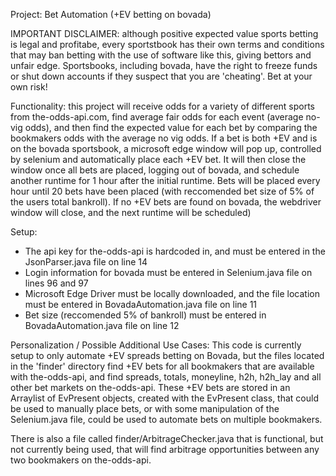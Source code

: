 Project: Bet Automation (+EV betting on bovada)

IMPORTANT DISCLAIMER: although positive expected value sports betting is legal and profitabe, every sportstbook has their own terms and conditions that may ban betting with the use of software like this, giving bettors and unfair edge. Sportsbooks, including bovada, have the right to freeze funds or shut down accounts if they suspect that you are 'cheating'. Bet at your own risk!

Functionality: this project will receive odds for a variety of different sports from the-odds-api.com, find average fair odds for each event (average no-vig odds),
and then find the expected value for each bet by comparing the bookmakers odds with the average no vig odds. If a bet is both +EV and is on the bovada sportsbook, 
a microsoft edge window will pop up, controlled by selenium and automatically place each +EV bet. It will then close the window once all bets are placed, logging
out of bovada, and schedule another runtime for 1 hour after the initial runtime. Bets will be placed every hour until 20 bets have been placed (with reccomended
bet size of 5% of the users total bankroll). If no +EV bets are found on bovada, the webdriver window will close, and the next runtime will be scheduled)

Setup: 
- The api key for the-odds-api is hardcoded in, and must be entered in the JsonParser.java file on line 14
- Login information for bovada must be entered in Selenium.java file on lines 96 and 97
- Microsoft Edge Driver must be locally downloaded, and the file location must be entered in BovadaAutomation.java file on line 11
- Bet size (reccomended 5% of bankroll) must be entered in BovadaAutomation.java file on line 12

Personalization / Possible Additional Use Cases:
This code is currently setup to only automate +EV spreads betting on Bovada, but the files located in the 'finder' directory find +EV bets for all bookmakers 
that are available with the-odds-api, and find spreads, totals, moneyline, h2h, h2h_lay and all other bet markets on the-odds-api. These +EV bets are stored
in an Arraylist of EvPresent objects, created with the EvPresent class, that could be used to manually place bets, or with some manipulation of the Selenium.java
file, could be used to automate bets on multiple bookmakers.

There is also a file called finder/ArbitrageChecker.java that is functional, but not currently being used, that will find arbitrage opportunities between any
two bookmakers on the-odds-api.
